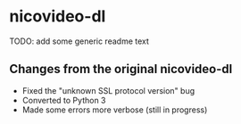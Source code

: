 nicovideo-dl
============

TODO: add some generic readme text

Changes from the original nicovideo-dl
--------------------------------------

 - Fixed the "unknown SSL protocol version" bug
 - Converted to Python 3
 - Made some errors more verbose (still in progress)
